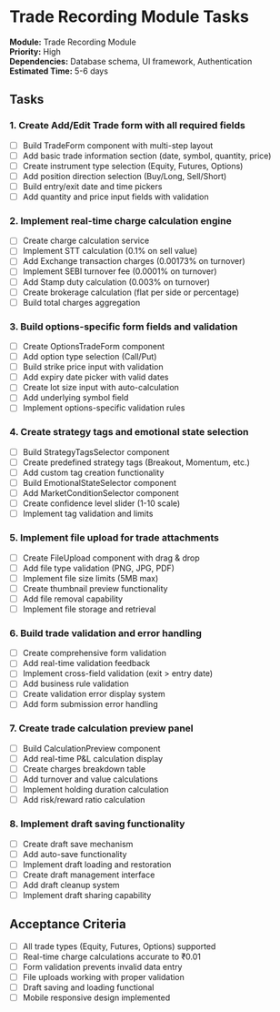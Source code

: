 # Trade Recording Module Tasks

**Module:** Trade Recording Module  
**Priority:** High  
**Dependencies:** Database schema, UI framework, Authentication  
**Estimated Time:** 5-6 days  

## Tasks

### 1. Create Add/Edit Trade form with all required fields
- [ ] Build TradeForm component with multi-step layout
- [ ] Add basic trade information section (date, symbol, quantity, price)
- [ ] Create instrument type selection (Equity, Futures, Options)
- [ ] Add position direction selection (Buy/Long, Sell/Short)
- [ ] Build entry/exit date and time pickers
- [ ] Add quantity and price input fields with validation

### 2. Implement real-time charge calculation engine
- [ ] Create charge calculation service
- [ ] Implement STT calculation (0.1% on sell value)
- [ ] Add Exchange transaction charges (0.00173% on turnover)
- [ ] Implement SEBI turnover fee (0.0001% on turnover)
- [ ] Add Stamp duty calculation (0.003% on turnover)
- [ ] Create brokerage calculation (flat per side or percentage)
- [ ] Build total charges aggregation

### 3. Build options-specific form fields and validation
- [ ] Create OptionsTradeForm component
- [ ] Add option type selection (Call/Put)
- [ ] Build strike price input with validation
- [ ] Add expiry date picker with valid dates
- [ ] Create lot size input with auto-calculation
- [ ] Add underlying symbol field
- [ ] Implement options-specific validation rules

### 4. Create strategy tags and emotional state selection
- [ ] Build StrategyTagsSelector component
- [ ] Create predefined strategy tags (Breakout, Momentum, etc.)
- [ ] Add custom tag creation functionality
- [ ] Build EmotionalStateSelector component
- [ ] Add MarketConditionSelector component
- [ ] Create confidence level slider (1-10 scale)
- [ ] Implement tag validation and limits

### 5. Implement file upload for trade attachments
- [ ] Create FileUpload component with drag & drop
- [ ] Add file type validation (PNG, JPG, PDF)
- [ ] Implement file size limits (5MB max)
- [ ] Create thumbnail preview functionality
- [ ] Add file removal capability
- [ ] Implement file storage and retrieval

### 6. Build trade validation and error handling
- [ ] Create comprehensive form validation
- [ ] Add real-time validation feedback
- [ ] Implement cross-field validation (exit > entry date)
- [ ] Add business rule validation
- [ ] Create validation error display system
- [ ] Add form submission error handling

### 7. Create trade calculation preview panel
- [ ] Build CalculationPreview component
- [ ] Add real-time P&L calculation display
- [ ] Create charges breakdown table
- [ ] Add turnover and value calculations
- [ ] Implement holding duration calculation
- [ ] Add risk/reward ratio calculation

### 8. Implement draft saving functionality
- [ ] Create draft save mechanism
- [ ] Add auto-save functionality
- [ ] Implement draft loading and restoration
- [ ] Create draft management interface
- [ ] Add draft cleanup system
- [ ] Implement draft sharing capability

## Acceptance Criteria
- [ ] All trade types (Equity, Futures, Options) supported
- [ ] Real-time charge calculations accurate to ₹0.01
- [ ] Form validation prevents invalid data entry
- [ ] File uploads working with proper validation
- [ ] Draft saving and loading functional
- [ ] Mobile responsive design implemented
